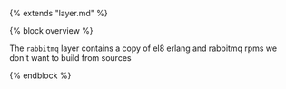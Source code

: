 {% extends "layer.md" %}

{% block overview %}

The `rabbitmq` layer contains a copy of el8 erlang and rabbitmq rpms we don't want to build from sources

{% endblock %}
